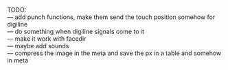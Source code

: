 TODO:  
— add punch functions, make them send the touch position somehow for digiline  
— do something when digiline signals come to it  
— make it work with facedir  
— maybe add sounds  
— compress the image in the meta and save the px in a table and somehow in meta  
